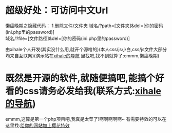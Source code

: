 # 超级好处：可访问中文Url
懒癌晚期之隐藏代码：
1.删除文件/文件夹
域名/?path=[文件夹]&del=[你的密码(ini.php里的password)]<br>
域名/?file=[文件路径]&del=[你的密码(ini.php里的password)]

由xihale个人开发(其实没什么用,就开个源啥的)(本人css/js小白,css/js文件大部分均来自互联网)(演示站在<a href="https://xihale.rthe.net" target="_blank">xihale的导航</a> 里找吧,找不到就算了;emmm,懒癌晚期)
# 既然是开源的软件,就随便搞吧,能搞个好看的css请务必发给我(联系方式:<a href="https://xihale.rthe.net" target=_blank>xihale的导航</a>)
emmm,这算是第一个php项目吧,我真是太菜了!啊啊啊啊啊~
有需要特效的可以在这里找:<a href="https://xihale.top/?id=29" target="_blank">给你的网站加上樱花特效</a>
